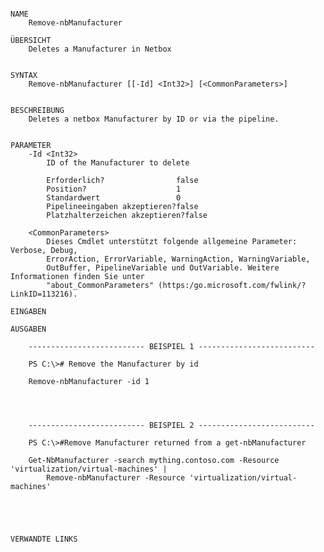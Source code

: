﻿```

NAME
    Remove-nbManufacturer
    
ÜBERSICHT
    Deletes a Manufacturer in Netbox
    
    
SYNTAX
    Remove-nbManufacturer [[-Id] <Int32>] [<CommonParameters>]
    
    
BESCHREIBUNG
    Deletes a netbox Manufacturer by ID or via the pipeline.
    

PARAMETER
    -Id <Int32>
        ID of the Manufacturer to delete
        
        Erforderlich?                false
        Position?                    1
        Standardwert                 0
        Pipelineeingaben akzeptieren?false
        Platzhalterzeichen akzeptieren?false
        
    <CommonParameters>
        Dieses Cmdlet unterstützt folgende allgemeine Parameter: Verbose, Debug,
        ErrorAction, ErrorVariable, WarningAction, WarningVariable,
        OutBuffer, PipelineVariable und OutVariable. Weitere Informationen finden Sie unter 
        "about_CommonParameters" (https:/go.microsoft.com/fwlink/?LinkID=113216). 
    
EINGABEN
    
AUSGABEN
    
    -------------------------- BEISPIEL 1 --------------------------
    
    PS C:\># Remove the Manufacturer by id
    
    Remove-nbManufacturer -id 1
    
    
    
    
    -------------------------- BEISPIEL 2 --------------------------
    
    PS C:\>#Remove Manufacturer returned from a get-nbManufacturer
    
    Get-NbManufacturer -search mything.contoso.com -Resource 'virtualization/virtual-machines' |
        Remove-nbManufacturer -Resource 'virtualization/virtual-machines'
    
    
    
    
    
VERWANDTE LINKS



```

